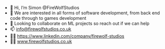 - 👋 Hi, I’m Simon @FireWolfStudios
- 👀 We are interested in all forms of software development, from back end code through to games development
- 💞️ Looking to collaborate on ML projects so reach out if we can help
- 📫 info@firewolfstudios.co.uk
- 👨‍💻 https://www.linkedin.com/company/firewolf-studios
- 👨‍💻 www.firewolfstudios.co.uk
